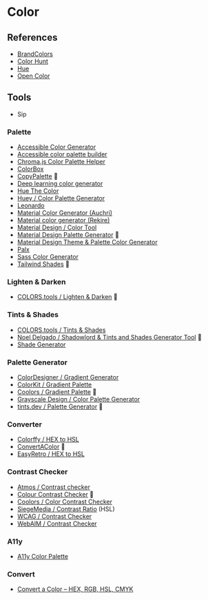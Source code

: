 # Color

<!--
rgba hex

https://webkul.github.io/coolhue/
https://boringavatars.com/
https://pigment.shapefactory.co/
https://hihayk.github.io/scale/

https://tailwindshades.com/
-->

## References

- [BrandColors](https://brandcolors.net/)
- [Color Hunt](https://colorhunt.co/)
- [Hue](https://en.wikipedia.org/wiki/Hue)
- [Open Color](https://yeun.github.io/open-color/)

## Tools

- Sip

### Palette

- [Accessible Color Generator](https://learnui.design/tools/accessible-color-generator.html)
- [Accessible color palette builder](https://toolness.github.io/accessible-color-matrix/)
- [Chroma.js Color Palette Helper](http://vis4.net/palettes/)
- [ColorBox](http://colorbox.io/)
- [CopyPalette](https://copypalette.app/) 🌟
- [Deep learning color generator](https://colors.eva.design/)
- [Hue The Color](https://eboye.github.io/huethecolor/)
- [Huey / Color Palette Generator](https://huey.design)
- [Leonardo](https://leonardocolor.io/)
- [Material Color Generator (Auchri)](https://auchri.github.io/MaterialColorGenerator/)
- [Material color generator (Rekire)](https://rekire.github.io/MaterialColorGenerator/)
- [Material Design / Color Tool](https://material.io/resources/color/)
- [Material Design Palette Generator](https://materialpalettes.com) 🌟
- [Material Design Theme & Palette Color Generator](http://mcg.mbitson.com)
- [Palx](https://palx.jxnblk.com)
- [Sass Color Generator](http://scg.ar-ch.org/)
- [Tailwind Shades](https://tailwindshades.com) 🌟

<!--
https://uicolors.app
-->

### Lighten & Darken

- [COLORS.tools / Lighten & Darken](https://colors.tools/lighten-and-darken) 🌟

### Tints & Shades

- [COLORS.tools / Tints & Shades](https://colors.tools/tints-and-shades/)
- [Noel Delgado / Shadowlord & Tints and Shades Generator Tool](https://noeldelgado.github.io/shadowlord) 🌟
- [Shade Generator](https://shadegenerator.com)

<!--
https://maketintsandshades.com
-->

### Palette Generator

- [ColorDesigner / Gradient Generator](https://colordesigner.io/gradient-generator)
- [ColorKit / Gradient Palette](https://colorkit.co/gradient-palette)
- [Coolors / Gradient Palette](https://coolors.co/gradient-palette) 🌟
- [Grayscale Design / Color Palette Generator](https://grayscale.design/app)
- [tints.dev / Palette Generator](https://tints.dev) 🌟

### Converter

- [Colorffy / HEX to HSL](https://colorffy.com/color-converter/hex-to-hsl)
- [ConvertAColor](https://convertacolor.com) 🌟
- [EasyRetro / HEX to HSL](https://easyretro.io/tools/hex-to-hsl)

### Contrast Checker

- [Atmos / Contrast checker](https://atmos.style/contrast-checker)
- [Colour Contrast Checker](https://colourcontrast.cc) 🌟
- [Coolors / Color Contrast Checker](https://coolors.co/contrast-checker/112a46-acc8e5)
- [SiegeMedia / Contrast Ratio](https://siegemedia.com/contrast-ratio) (HSL)
- [WCAG / Contrast Checker](https://contrastchecker.com)
- [WebAIM / Contrast Checker](https://webaim.org/resources/contrastchecker/)

### A11y

- [A11y Color Palette](http://a11yrocks.com/colorPalette/)

### Convert

- [Convert a Color – HEX, RGB, HSL, CMYK](https://convertacolor.com)
